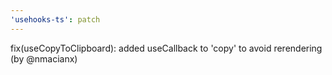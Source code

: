 ```yaml
---
'usehooks-ts': patch
---
```


fix(useCopyToClipboard): added useCallback to 'copy' to avoid rerendering (by @nmacianx)
